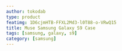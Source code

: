 ```yaml
---
author: tokodab
type: product
featimg: 1D6cjmHTB-FFXL2Md3-l0T88-o-VRwQ15
title: Muse Samsung Galaxy S9 Case
tags: [samsung, galaxy, s9]
category: [samsung]
---
```

